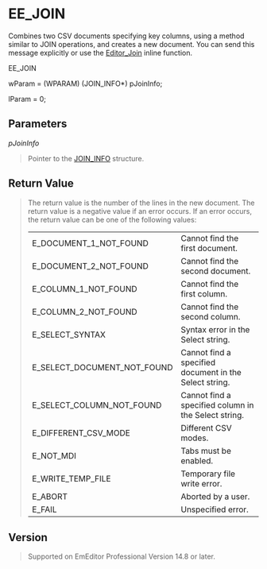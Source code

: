 # EE\_JOIN

Combines two CSV documents specifying key columns, using a method similar to JOIN operations, and creates a new document. You can send this message explicitly or use
the [Editor\_Join](../macro/editor_join) inline function.

EE\_JOIN

wParam = (WPARAM) (JOIN\_INFO\*) pJoinInfo;

lParam = 0;

## Parameters

_pJoinInfo_

> Pointer to the [JOIN\_INFO](../structure/join_info) structure.

## Return Value

> The return value
> is the number of the lines in the new document. The return value is a negative value if an error occurs. If an error occurs, the return value can be one of the following values:
>
> |     |     |
> | --- | --- |
> | E\_DOCUMENT\_1\_NOT\_FOUND | Cannot find the first document. |
> | E\_DOCUMENT\_2\_NOT\_FOUND | Cannot find the second document. |
> | E\_COLUMN\_1\_NOT\_FOUND | Cannot find the first column. |
> | E\_COLUMN\_2\_NOT\_FOUND | Cannot find the second column. |
> | E\_SELECT\_SYNTAX | Syntax error in the Select string. |
> | E\_SELECT\_DOCUMENT\_NOT\_FOUND | Cannot find a specified document in the Select string. |
> | E\_SELECT\_COLUMN\_NOT\_FOUND | Cannot find a specified column in the Select string. |
> | E\_DIFFERENT\_CSV\_MODE | Different CSV modes. |
> | E\_NOT\_MDI | Tabs must be enabled. |
> | E\_WRITE\_TEMP\_FILE | Temporary file write error. |
> | E\_ABORT | Aborted by a user. |
> | E\_FAIL | Unspecified error. |

## Version

> Supported on EmEditor Professional Version 14.8 or later.